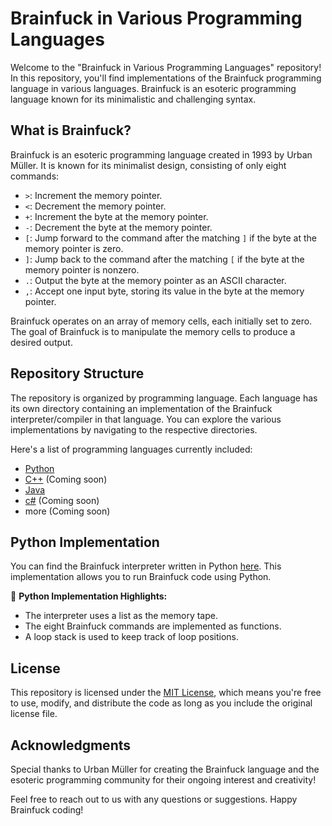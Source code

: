 # Brainfuck in Various Programming Languages

Welcome to the "Brainfuck in Various Programming Languages" repository! In this repository, you'll find implementations of the Brainfuck programming language in various languages. Brainfuck is an esoteric programming language known for its minimalistic and challenging syntax.

## What is Brainfuck?

Brainfuck is an esoteric programming language created in 1993 by Urban Müller. It is known for its minimalist design, consisting of only eight commands:

- `>`: Increment the memory pointer.
- `<`: Decrement the memory pointer.
- `+`: Increment the byte at the memory pointer.
- `-`: Decrement the byte at the memory pointer.
- `[`: Jump forward to the command after the matching `]` if the byte at the memory pointer is zero.
- `]`: Jump back to the command after the matching `[` if the byte at the memory pointer is nonzero.
- `.`: Output the byte at the memory pointer as an ASCII character.
- `,`: Accept one input byte, storing its value in the byte at the memory pointer.

Brainfuck operates on an array of memory cells, each initially set to zero. The goal of Brainfuck is to manipulate the memory cells to produce a desired output.

## Repository Structure

The repository is organized by programming language. Each language has its own directory containing an implementation of the Brainfuck interpreter/compiler in that language. You can explore the various implementations by navigating to the respective directories.

Here's a list of programming languages currently included:

- [Python](py/)
- [C++](cpp/) (Coming soon)
- [Java](java/)
- [c#](cs/) (Coming soon)
- more (Coming soon)

## Python Implementation

You can find the Brainfuck interpreter written in Python [here](python/). This implementation allows you to run Brainfuck code using Python.

🐍 **Python Implementation Highlights:**

- The interpreter uses a list as the memory tape.
- The eight Brainfuck commands are implemented as functions.
- A loop stack is used to keep track of loop positions.

## License

This repository is licensed under the [MIT License](LICENSE), which means you're free to use, modify, and distribute the code as long as you include the original license file.

## Acknowledgments

Special thanks to Urban Müller for creating the Brainfuck language and the esoteric programming community for their ongoing interest and creativity!

Feel free to reach out to us with any questions or suggestions. Happy Brainfuck coding!
